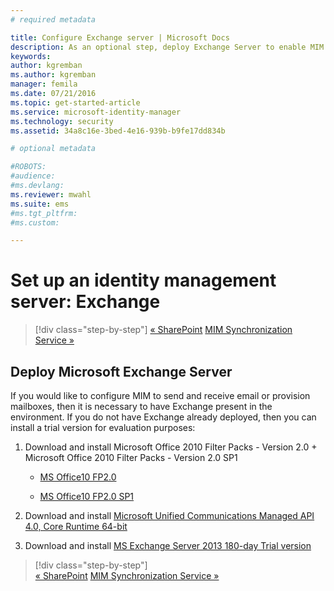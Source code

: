 ```yaml
---
# required metadata

title: Configure Exchange server | Microsoft Docs
description: As an optional step, deploy Exchange Server to enable MIM 2016 to send mail and create mailboxes.
keywords:
author: kgremban
ms.author: kgremban
manager: femila
ms.date: 07/21/2016
ms.topic: get-started-article
ms.service: microsoft-identity-manager
ms.technology: security
ms.assetid: 34a8c16e-3bed-4e16-939b-b9fe17dd834b

# optional metadata

#ROBOTS:
#audience:
#ms.devlang:
ms.reviewer: mwahl
ms.suite: ems
#ms.tgt_pltfrm:
#ms.custom:

---
```


# Set up an identity management server: Exchange

>[!div class="step-by-step"]
[« SharePoint](prepare-server-sharepoint.md)
[MIM Synchronization Service »](install-mim-sync.md)

## Deploy Microsoft Exchange Server
If you would like to configure MIM to send and receive email or provision mailboxes, then it is necessary to have Exchange present in the environment. If you do not have Exchange already deployed, then you can install a trial version for evaluation purposes:

1. Download and install Microsoft Office 2010 Filter Packs - Version 2.0 + Microsoft Office 2010 Filter Packs - Version 2.0 SP1

    - [MS Office10 FP2.0](http://www.microsoft.com/en-us/download/details.aspx?id=17062)

    - [MS Office10 FP2.0 SP1](http://www.microsoft.com/en-us/download/details.aspx?id=26604)

2. Download and install [Microsoft Unified Communications Managed API 4.0, Core Runtime 64-bit](http://www.microsoft.com/en-us/download/details.aspx?id=34992)

3. Download and install [MS Exchange Server 2013 180-day Trial version](http://www.microsoft.com/en-us/evalcenter/evaluate-exchange-server-2013)

>[!div class="step-by-step"]  
[« SharePoint](prepare-server-sharepoint.md)
[MIM Synchronization Service »](install-mim-sync.md)

